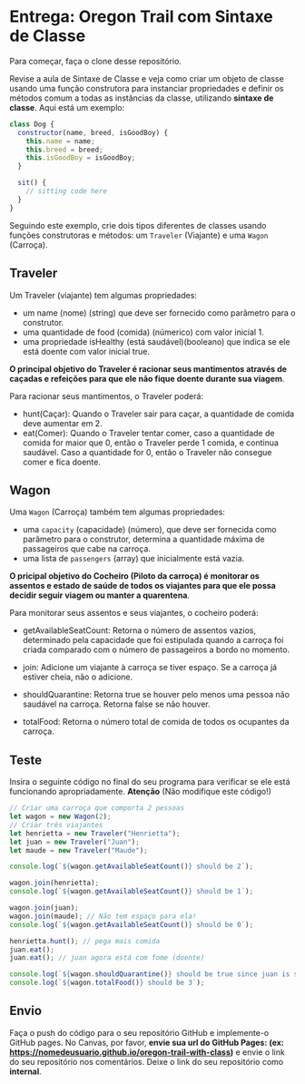 # Entrega: Oregon Trail com Sintaxe de Classe

Para começar, faça o clone desse repositório.

Revise a aula de Sintaxe de Classe e veja como criar um objeto de classe usando uma função construtora para instanciar propriedades e definir os métodos comum a todas as instâncias da classe, utilizando **sintaxe de classe**. Aqui está um exemplo:

```javascript
class Dog {
  constructor(name, breed, isGoodBoy) {
    this.name = name;
    this.breed = breed;
    this.isGoodBoy = isGoodBoy;
  }

  sit() {
    // sitting code here
  }
}
```

Seguindo este exemplo, crie dois tipos diferentes de classes usando funções construtoras e métodos: um `Traveler` (Viajante) e uma `Wagon` (Carroça).

## Traveler

Um Traveler (viajante) tem algumas propriedades:

- um name (nome) (string) que deve ser fornecido como parâmetro para o construtor.
- uma quantidade de food (comida) (númerico) com valor inicial 1.
- uma propriedade isHealthy (está saudável)(booleano) que indica se ele está doente com valor inicial true.

**O principal objetivo do Traveler é racionar seus mantimentos através de caçadas e refeições para que ele não fique doente durante sua viagem**.

Para racionar seus mantimentos, o Traveler poderá:

- hunt(Caçar): Quando o Traveler sair para caçar, a quantidade de comida deve aumentar em 2.
- eat(Comer): Quando o Traveler tentar comer, caso a quantidade de comida for maior que 0, então o Traveler perde 1 comida, e continua saudável. Caso a quantidade for 0, então o Traveler não consegue comer e fica doente.

## Wagon

Uma `Wagon` (Carroça) também tem algumas propriedades:

- uma `capacity` (capacidade) (número), que deve ser fornecida como parâmetro para o construtor, determina a quantidade máxima de passageiros que cabe na carroça.
- uma lista de `passengers` (array) que inicialmente está vazia.

**O pricipal objetivo do Cocheiro (Piloto da carroça) é monitorar os assentos e estado de saúde de todos os viajantes para que ele possa decidir seguir viagem ou manter a quarentena**.

Para monitorar seus assentos e seus viajantes, o cocheiro poderá:

- getAvailableSeatCount: Retorna o número de assentos vazios, determinado pela capacidade que foi estipulada quando a carroça foi criada comparado com o número de passageiros a bordo no momento.

- join: Adicione um viajante à carroça se tiver espaço. Se a carroça já estiver cheia, não o adicione.

- shouldQuarantine: Retorna true se houver pelo menos uma pessoa não saudável na carroça. Retorna false se não houver.

- totalFood: Retorna o número total de comida de todos os ocupantes da carroça.

## Teste

Insira o seguinte código no final do seu programa para verificar se ele está funcionando apropriadamente. **Atenção** (Não modifique este código!)

```js
// Criar uma carroça que comporta 2 pessoas
let wagon = new Wagon(2);
// Criar três viajantes
let henrietta = new Traveler("Henrietta");
let juan = new Traveler("Juan");
let maude = new Traveler("Maude");

console.log(`${wagon.getAvailableSeatCount()} should be 2`);

wagon.join(henrietta);
console.log(`${wagon.getAvailableSeatCount()} should be 1`);

wagon.join(juan);
wagon.join(maude); // Não tem espaço para ela!
console.log(`${wagon.getAvailableSeatCount()} should be 0`);

henrietta.hunt(); // pega mais comida
juan.eat();
juan.eat(); // juan agora está com fome (doente)

console.log(`${wagon.shouldQuarantine()} should be true since juan is sick`);
console.log(`${wagon.totalFood()} should be 3`);
```

## Envio

Faça o push do código para o seu repositório GitHub e implemente-o GitHub pages. No Canvas, por favor, **envie sua url do GitHub Pages: (ex: https://nomedeusuario.github.io/oregon-trail-with-class)** e envie o link do seu repositório nos comentários. Deixe o link do seu repositório como **internal**.
